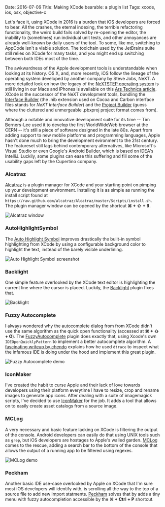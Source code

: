 Date: 2016-07-06
Title: Making XCode bearable: a plugin list
Tags: xcode, ios, osx, objective-c

Let's face it, using XCode in 2016 is a burden that iOS developers are forced to bear. 
All the crashes, the eternal indexing, the terrible refactoring functionality, the weird
build fails solved by re-opening the editor, the inability to (sometimes) run individual
unit tests, and other annoyances are already well-known by daily users of the tool.
To some, like me, switching to AppCode isn't a viable solution. The toolchain used by
the JetBrains suite still relies on XCode for many tasks, and you might end up switching between 
both IDEs most of the time.

The awkwardness of the Apple development tools is understandable when looking at its history. 
OS X, and, more recently, iOS follow the lineage of the operating system developed by another
company by Steve Jobs, NeXT. A more detailed look on how the legacy of the [NeXTSTEP operating system](https://en.wikipedia.org/wiki/NeXTSTEP)
is still living in our Macs and iPhones is available on this [Ars Technica article](http://arstechnica.com/apple/2012/12/the-legacy-of-next-lives-on-in-os-x/).
XCode is the successor of the NeXT development tools, bundling the 
[Interface Builder](http://www.cilinder.be/docs/next/NeXTStep/3.3/nd/DevTools/03_InterfaceBuilder/InterfaceBuilder.htmld/index.html)
(the .nib extension used on Cocoa and Carbon interface files stands for _NeXT Interface Builder_) and 
the [Project Builder](http://www.cilinder.be/docs/next/NeXTStep/3.3/nd/DevTools/02_ProjectBuilder/ProjectBuilder.htmld/index.html)
(guess where the cluttered and unmergeable .pbxproj project format comes from).

Although a notable and innovative development suite for its time -- Tim Berners-Lee used it to develop the first WorldWideWeb browser at the CERN -- it's still a piece of software designed in the late 80s.
Apart from adding support to new mobile platforms and programming languages, Apple hasn't done much 
to bring the development evironment to the 21st century. The featureset still lags behind contemporary alternatives,
like Microsoft's Visual Studio or even Google's Android Builder, which is based on IDEA's IntelliJ.
Luckily, some plugins can ease this suffering and fill some of the usability gaps left by the Cupertino company.

### Alcatraz
[Alcatraz](https://github.com/alcatraz/Alcatraz) is a plugin manager for XCode and your
starting point on pimping up your development environment. Installing it is as simple as
running the install script found at `https://raw.github.com/alcatraz/Alcatraz/master/Scripts/install.sh`.
The plugin manager window can be opened by the shortcut **⌘ + ⇧ + 9**.

![Alcatraz window](https://camo.githubusercontent.com/919efe4e1e53237df51d7010c862bd5c04fd6a70/687474703a2f2f616c63617472617a2e696f2f696d616765732f73637265656e73686f744032782e706e67)

### AutoHighlightSymbol
The [Auto Highlight Symbol](https://github.com/chiahsien/AutoHighlightSymbol) improves drastically the
built-in symbol highlighting from XCode by using a configurable background color to highlight the text,
instead of the barely visible underlining.

![Auto Highlight Symbol screenshot](https://github.com/chiahsien/AutoHighlightSymbol/raw/master/screenshot.png)

### Backlight
One simple feature overlooked by the XCode text editor is highlighting the current line where the cursor is placed.
Luckily, the [Backlight](https://github.com/limejelly/Backlight-for-XCode) plugin fixes that.

![Backlight](https://raw.githubusercontent.com/limejelly/Backlight-for-XCode/master/screenshot.png)

### Fuzzy Autocomplete
I always wondered why the autocomplete dialog from from XCode didn't use the same algorithm as the quick open
functionality (accessed at **⌘ + ⇧ + O**). The [FuzzyAutocomplete](https://github.com/FuzzyAutocomplete/FuzzyAutocompletePlugin) 
plugin does exactly that, using Xcode's own `IDEOpenQuicklyPattern` to implement a better autocomplete algorithm. 
A [fascinating writeup by chendo](http://chen.do/blog/2013/10/22/reverse-engineering-xcode-with-dtrace/?utm_source=github&utm_campaign=fuzzyautocomplete) explains how he used `dtrace` to inspect what the infamous IDE is doing under the hood
and implement this great plugin.

![Fuzzy Autocomplete demo](https://github.com/FuzzyAutocomplete/FuzzyAutocompletePlugin/raw/master/demo.gif)

### IconMaker
I've created the habit to curse Apple and their lack of love towards developers using their platform everytime I have to resize, crop 
and rename images to generate app icons. After dealing with a suite of imagemagick scripts, I've decided to use [IconMaker](https://github.com/kaphacius/IconMaker) for the job. It adds a tool that allows on to easily create asset catalogs from a source image.

### MCLog
A very necessary and basic feature lacking on XCode is filtering the output of the console.  Android developers can easily 
do that using UNIX tools such as `grep`, but iOS developers are hostages to Apple's walled garden. 
[MCLog](https://github.com/yuhua-chen/MCLog) comes to the rescue, adding a search bar to the bottom of the console that
allows the output of a running app to be filtered using regexes.

![MCLog demo](https://camo.githubusercontent.com/ecbdebd01af366c9a7d3c3d0850a164f127030a9/68747470733a2f2f7261776769746875622e636f6d2f79756875612d6368656e2f4d434c6f672f6d61737465722f4d434c6f6753637265656e73686f742e676966)

### Peckham
Another basic IDE use-case overlooked by Apple on XCode that I'm sure most iOS developers will identify with, is 
scrolling all the way to the top of a source file to add new import statments.
[Peckham](https://github.com/markohlebar/Peckham) solves that by adds a tiny menu with fuzzy autocompletion accessible by 
the **⌘ + Ctrl + P** shortcut.
